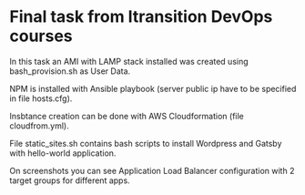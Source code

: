 # Final task from Itransition DevOps courses

In this task an AMI with LAMP stack installed was created using bash_provision.sh as User Data.

NPM is installed with Ansible playbook (server public ip have to be specified in file hosts.cfg).

Insbtance creation can be done with AWS Cloudformation (file cloudfrom.yml).

File static_sites.sh contains bash scripts to install Wordpress and Gatsby with hello-world application.

On screenshots you can see Application Load Balancer configuration with 2 target groups for different apps.